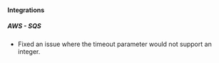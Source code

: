 #### Integrations
##### AWS - SQS
- Fixed an issue where the timeout parameter would not support an integer.
